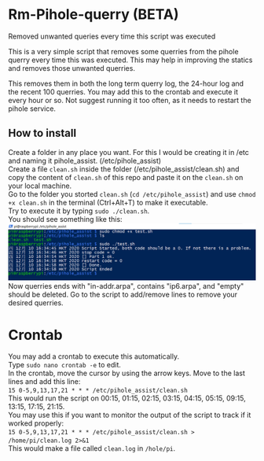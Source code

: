 # Rm-Pihole-querry (BETA)
Removed unwanted queries every time this script was executed

This is a very simple script that removes some querries from the pihole querry every time this was executed. This may help in improving the statics and removes those unwanted querries.

This removes them in both the long term querry log, the 24-hour log and the recent 100 querries.
You may add this to the crontab and execute it every hour or so. Not suggest running it too often, as it needs to restart the pihole service.


## How to install
Create a folder in any place you want. For this I would be creating it in /etc and naming it pihole_assist. (/etc/pihole_assist)  
Create a file `clean.sh` inside the folder (/etc/pihole_assist/clean.sh) and copy the content of `clean.sh` of this repo and paste it on the `clean.sh` on your local machine.  
Go to the folder you storted `clean.sh` (`cd /etc/pihole_assist`) and use `chmod +x clean.sh` in the terminal (Ctrl+Alt+T) to make it executable.  
Try to execute it by typing `sudo ./clean.sh`.  
You should see something like this:  
![Sample Output](https://github.com/SodaWithoutSparkles/Rm-Pihole-querry/blob/main/sample%20output/Pihole_assist_sample_output.png?raw=true)
Now querries ends with "in-addr.arpa", contains "ip6.arpa", and "empty" should be deleted. Go to the script to add/remove lines to remove your desired querries.  

# Crontab
You may add a crontab to execute this automatically.  
Type `sudo nano crontab -e` to edit.  
In the crontab, move the cursor by using the arrow keys. Move to the last lines and add this line:  
`15 0-5,9,13,17,21 * * * /etc/pihole_assist/clean.sh`  
This would run the script on 00:15, 01:15, 02:15, 03:15, 04:15, 05:15, 09:15, 13:15, 17:15, 21:15.  
You may use this if you want to monitor the output of the script to track if it worked properly:  
`15 0-5,9,13,17,21 * * * /etc/pihole_assist/clean.sh > /home/pi/clean.log 2>&1`  
This would make a file called `clean.log` in `/hole/pi`.  

